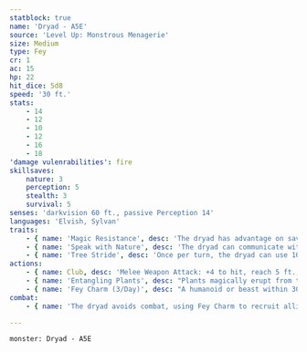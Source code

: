```yaml
---
statblock: true
name: 'Dryad - A5E'
source: 'Level Up: Monstrous Menagerie'
size: Medium
type: Fey
cr: 1
ac: 15
hp: 22
hit_dice: 5d8
speed: '30 ft.'
stats:
    - 14
    - 12
    - 10
    - 12
    - 16
    - 18
'damage vulenrabilities': fire
skillsaves:
    nature: 3
    perception: 5
    stealth: 3
    survival: 5
senses: 'darkvision 60 ft., passive Perception 14'
languages: 'Elvish, Sylvan'
traits:
    - { name: 'Magic Resistance', desc: 'The dryad has advantage on saving throws against spells and magical effects.' }
    - { name: 'Speak with Nature', desc: 'The dryad can communicate with beasts and plants.' }
    - { name: 'Tree Stride', desc: 'Once per turn, the dryad can use 10 feet of movement to enter a living tree and emerge from another living tree within 60 feet. Both trees must be at least Large.' }
actions:
    - { name: Club, desc: 'Melee Weapon Attack: +4 to hit, reach 5 ft., one target. Hit: 6 (1d8 + 2) bludgeoning damage.' }
    - { name: 'Entangling Plants', desc: "Plants magically erupt from the ground in a 20-foot radius around a point up to 120 feet from the dryad. Each creature of the dryad's choice in the area makes a DC 13 Strength saving throw. On a failure, a creature is restrained for 1 minute. A creature can use its action to make a DC 12 Strength check, freeing itself or a creature within 5 feet on a success. Additionally, the area is difficult terrain for 1 minute." }
    - { name: 'Fey Charm (3/Day)', desc: "A humanoid or beast within 30 feet makes a DC 13 Wisdom saving throw. On a failure, it is magically charmed. While charmed in this way, the target regards the dryad as a trusted ally and is disposed to interpret the dryad's requests and actions favorably. The creature can repeat this saving throw if the dryad or the dryad's allies harm it, ending the effect on a success. Otherwise, the effect lasts 24 hours. If the creature succeeds on a saving throw against Fey Charm or the effect ends for it, it is immune to Fey Charm for 24 hours." }
combat:
    - { name: 'The dryad avoids combat, using Fey Charm to recruit allies and Entangling Plants to slow enemies', desc: 'When it must fight, it uses its club.' }

---
```

```statblock
monster: Dryad - A5E
```
